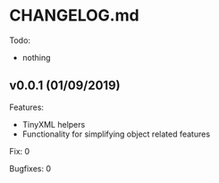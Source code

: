 # CHANGELOG.md

Todo:
- nothing


## v0.0.1 (01/09/2019)
Features:
* TinyXML helpers
* Functionality for simplifying object related features

Fix: 0

Bugfixes: 0
